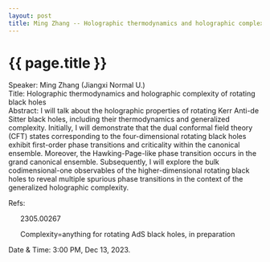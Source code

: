 ```yaml
---
layout: post
title: Ming Zhang -- Holographic thermodynamics and holographic complexity of rotating black holes
---
```


{{ page.title }}
================

Speaker: Ming Zhang (Jiangxi Normal U.)  
Title: Holographic thermodynamics and holographic complexity of rotating black holes    
Abstract: I will talk about the holographic properties of rotating Kerr Anti-de Sitter black holes, including their thermodynamics and generalized complexity. Initially, I will demonstrate that the dual conformal field theory (CFT) states corresponding to the four-dimensional rotating black holes exhibit first-order phase transitions and criticality within the canonical ensemble. Moreover, the Hawking-Page-like phase transition occurs in the grand canonical ensemble. Subsequently, I will explore the bulk codimensional-one observables of the higher-dimensional rotating black holes to reveal multiple spurious phase transitions in the context of the generalized holographic complexity.

Refs: 
<ol>2305.00267</ol>
<ol>Complexity=anything for rotating AdS black holes, in preparation</ol>
  

Date & Time: 3:00 PM, Dec 13, 2023.  